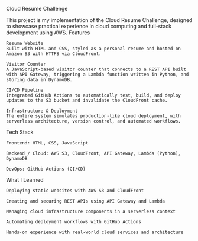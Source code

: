 Cloud Resume Challenge

This project is my implementation of the Cloud Resume Challenge, designed to showcase practical experience in cloud computing and full-stack development using AWS.
Features

    Resume Website
    Built with HTML and CSS, styled as a personal resume and hosted on Amazon S3 with HTTPS via CloudFront.

    Visitor Counter
    A JavaScript-based visitor counter that connects to a REST API built with API Gateway, triggering a Lambda function written in Python, and storing data in DynamoDB.

    CI/CD Pipeline
    Integrated GitHub Actions to automatically test, build, and deploy updates to the S3 bucket and invalidate the CloudFront cache.

    Infrastructure & Deployment
    The entire system simulates production-like cloud deployment, with serverless architecture, version control, and automated workflows.

Tech Stack

    Frontend: HTML, CSS, JavaScript

    Backend / Cloud: AWS S3, CloudFront, API Gateway, Lambda (Python), DynamoDB

    DevOps: GitHub Actions (CI/CD)

What I Learned

    Deploying static websites with AWS S3 and CloudFront

    Creating and securing REST APIs using API Gateway and Lambda

    Managing cloud infrastructure components in a serverless context

    Automating deployment workflows with GitHub Actions

    Hands-on experience with real-world cloud services and architecture
